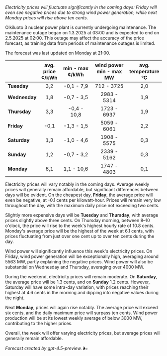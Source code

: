 *Electricity prices will fluctuate significantly in the coming days: Friday will even see negative prices due to strong wind power generation, while next Monday prices will rise above ten cents.*

Olkiluoto 3 nuclear power plant is currently undergoing maintenance. The maintenance outage began on 1.3.2025 at 03:00 and is expected to end on 2.5.2025 at 02:00. This outage may affect the accuracy of the price forecast, as training data from periods of maintenance outages is limited.

The forecast was last updated on Monday at 21:00.

|           | avg.<br>price<br>¢/kWh | min - max<br>¢/kWh | wind power<br>min - max<br>MW | avg.<br>temperature<br>°C |
|:-------------|:----------------:|:----------------:|:-------------:|:-------------:|
| **Tuesday**      | 3,2              | -0,1 - 7,9        | 712 - 3725    | 2,0           |
| **Wednesday**    | 1,8              | -0,7 - 3,5        | 2983 - 5314   | 1,9           |
| **Thursday**     | 3,3              | -0,4 - 10,8       | 1723 - 6937   | 1,9           |
| **Friday**       | -0,1             | -1,3 - 1,5        | 5059 - 6061   | 2,2           |
| **Saturday**     | 1,3              | -1,0 - 4,6        | 1908 - 5575   | 0,3           |
| **Sunday**       | 1,2              | -0,7 - 3,2        | 2339 - 5162   | 0,3           |
| **Monday**       | 6,1              | 1,1 - 10,6        | 1747 - 4803   | 0,1           |

Electricity prices will vary notably in the coming days. Average weekly prices will generally remain affordable, but significant differences between days will be evident. On the cheapest day, **Friday**, the average price will even be negative, at -0.1 cents per kilowatt-hour. Prices will remain very low throughout the day, with the maximum daily price not exceeding two cents.

Slightly more expensive days will be **Tuesday** and **Thursday**, with average prices slightly above three cents. On Thursday morning, between 8–10 o'clock, the price will rise to the week's highest hourly rate of 10.8 cents. Monday's average price will be the highest of the week at 6.1 cents, with prices fluctuating from just over one cent up to over ten cents during the day.

Wind power will significantly influence this week's electricity prices. On Friday, wind power generation will be exceptionally high, averaging around 5563 MW, partly explaining the negative prices. Wind power will also be substantial on Wednesday and Thursday, averaging over 4000 MW.

During the weekend, electricity prices will remain moderate. On **Saturday**, the average price will be 1.3 cents, and on **Sunday** 1.2 cents. However, Saturday will have some intra-day variation, with prices reaching their highest at 4.6 cents in the morning and dipping into negative values during the night.

Next **Monday**, prices will again rise notably. The average price will exceed six cents, and the daily maximum price will surpass ten cents. Wind power production will be at its lowest weekly average of below 3000 MW, contributing to the higher prices.

Overall, the week will offer varying electricity prices, but average prices will generally remain affordable.

*Forecast created by gpt-4.5-preview.* 🌬️
